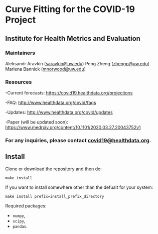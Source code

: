 # Curve Fitting for the COVID-19 Project
## Institute for Health Metrics and Evaluation

### Maintainers
Aleksandr Aravkin (saravkin@uw.edu)
Peng Zheng (zhengp@uw.edu)
Marlena Bannick (mnorwood@uw.edu)

### Resources
-Current forecasts: https://covid19.healthdata.org/projections

-FAQ: http://www.healthdata.org/covid/faqs

-Updates: http://www.healthdata.org/covid/updates

-Paper (will be updated soon): https://www.medrxiv.org/content/10.1101/2020.03.27.20043752v1


### **For any inquiries, please contact covid19@healthdata.org.**

## Install

Clone or download the repository and then do:
```buildoutcfg
make install
```

If you want to install somewhere other than the defualt for your system:
```
make install prefix=install_prefix_directory
```


Required packages:
* `numpy`,
* `scipy`,
* `pandas`.
